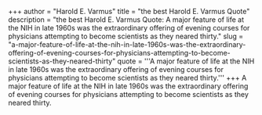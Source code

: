 +++
author = "Harold E. Varmus"
title = "the best Harold E. Varmus Quote"
description = "the best Harold E. Varmus Quote: A major feature of life at the NIH in late 1960s was the extraordinary offering of evening courses for physicians attempting to become scientists as they neared thirty."
slug = "a-major-feature-of-life-at-the-nih-in-late-1960s-was-the-extraordinary-offering-of-evening-courses-for-physicians-attempting-to-become-scientists-as-they-neared-thirty"
quote = '''A major feature of life at the NIH in late 1960s was the extraordinary offering of evening courses for physicians attempting to become scientists as they neared thirty.'''
+++
A major feature of life at the NIH in late 1960s was the extraordinary offering of evening courses for physicians attempting to become scientists as they neared thirty.
